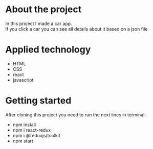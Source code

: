 # About the project
In this project I made a car app.<br/>
If you click a car you can see all details about it based on a json file

# Applied technology
- HTML
- CSS
- react
- javascript

# Getting started
After cloning this project you need to run the next lines in terminal:
- npm install
- npm i react-redux
- npm i @reduxjs/toolkit
- npm start

